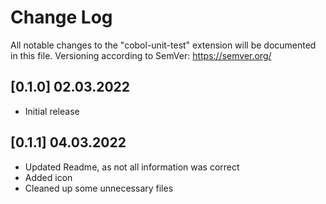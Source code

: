 # Change Log

All notable changes to the "cobol-unit-test" extension will be documented in this file. Versioning according to SemVer: https://semver.org/ 

## [0.1.0] 02.03.2022

- Initial release

## [0.1.1] 04.03.2022

- Updated Readme, as not all information was correct
- Added icon
- Cleaned up some unnecessary files